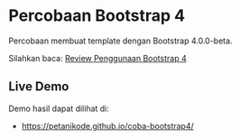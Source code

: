 # Percobaan Bootstrap 4

Percobaan membuat template dengan Bootstrap 4.0.0-beta.

Silahkan baca: [Review Penggunaan Bootstrap 4](https://www.petanikode.com/bootstrap4)

## Live Demo

Demo hasil dapat dilihat di:

- https://petanikode.github.io/coba-bootstrap4/
